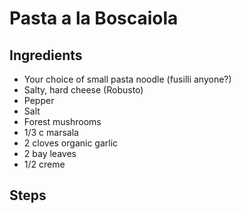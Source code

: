 # Pasta a la Boscaiola

## Ingredients
* Your choice of small pasta noodle (fusilli anyone?)
* Salty, hard cheese (Robusto)
* Pepper
* Salt
* Forest mushrooms 
* 1/3 c marsala
* 2 cloves organic garlic
* 2 bay leaves
* 1/2 creme

## Steps
